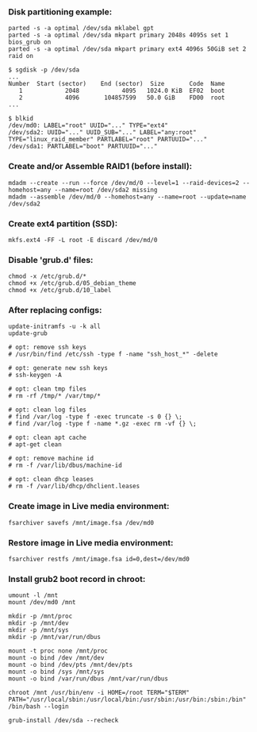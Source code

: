 ### Disk partitioning example:
```
parted -s -a optimal /dev/sda mklabel gpt
parted -s -a optimal /dev/sda mkpart primary 2048s 4095s set 1 bios_grub on
parted -s -a optimal /dev/sda mkpart primary ext4 4096s 50GiB set 2 raid on
```

```
$ sgdisk -p /dev/sda
...
Number  Start (sector)    End (sector)  Size       Code  Name
   1            2048            4095   1024.0 KiB  EF02  boot
   2            4096       104857599   50.0 GiB    FD00  root
...

$ blkid
/dev/md0: LABEL="root" UUID="..." TYPE="ext4"
/dev/sda2: UUID="..." UUID_SUB="..." LABEL="any:root" TYPE="linux_raid_member" PARTLABEL="root" PARTUUID="..."
/dev/sda1: PARTLABEL="boot" PARTUUID="..."

```

### Create and/or Assemble RAID1 (before install):
```
mdadm --create --run --force /dev/md/0 --level=1 --raid-devices=2 --homehost=any --name=root /dev/sda2 missing
mdadm --assemble /dev/md/0 --homehost=any --name=root --update=name /dev/sda2
```

### Create ext4 partition (SSD):
```
mkfs.ext4 -FF -L root -E discard /dev/md/0
```

### Disable 'grub.d' files:
```
chmod -x /etc/grub.d/*
chmod +x /etc/grub.d/05_debian_theme
chmod +x /etc/grub.d/10_label
```

### After replacing configs:
```
update-initramfs -u -k all
update-grub

# opt: remove ssh keys
# /usr/bin/find /etc/ssh -type f -name "ssh_host_*" -delete

# opt: generate new ssh keys
# ssh-keygen -A

# opt: clean tmp files
# rm -rf /tmp/* /var/tmp/*

# opt: clean log files
# find /var/log -type f -exec truncate -s 0 {} \;
# find /var/log -type f -name *.gz -exec rm -vf {} \;

# opt: clean apt cache
# apt-get clean

# opt: remove machine id
# rm -f /var/lib/dbus/machine-id

# opt: clean dhcp leases
# rm -f /var/lib/dhcp/dhclient.leases
```

### Create image in Live media environment:
```
fsarchiver savefs /mnt/image.fsa /dev/md0
```

### Restore image in Live media environment:
```
fsarchiver restfs /mnt/image.fsa id=0,dest=/dev/md0
```

### Install grub2 boot record in chroot:
```
umount -l /mnt
mount /dev/md0 /mnt

mkdir -p /mnt/proc
mkdir -p /mnt/dev
mkdir -p /mnt/sys
mkdir -p /mnt/var/run/dbus

mount -t proc none /mnt/proc
mount -o bind /dev /mnt/dev
mount -o bind /dev/pts /mnt/dev/pts
mount -o bind /sys /mnt/sys
mount -o bind /var/run/dbus /mnt/var/run/dbus

chroot /mnt /usr/bin/env -i HOME=/root TERM="$TERM" PATH="/usr/local/sbin:/usr/local/bin:/usr/sbin:/usr/bin:/sbin:/bin" /bin/bash --login

grub-install /dev/sda --recheck
```
